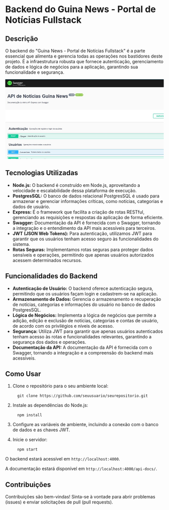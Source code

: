 # Backend do Guina News - Portal de Notícias Fullstack

## Descrição

O backend do "Guina News - Portal de Notícias Fullstack" é a parte essencial que alimenta e gerencia todas as operações nos bastidores deste projeto. É a infraestrutura robusta que fornece autenticação, gerenciamento de dados e lógica de negócios para a aplicação, garantindo sua funcionalidade e segurança.

![Exemplo de Imagem](./src/assets/001.jpg)

## Tecnologias Utilizadas

- **Node.js:** O backend é construído em Node.js, aproveitando a velocidade e escalabilidade dessa plataforma de execução.
- **PostgresSQL:** O banco de dados relacional PostgresSQL é usado para armazenar e gerenciar informações críticas, como notícias, categorias e dados de usuário.
- **Express:** É o framework que facilita a criação de rotas RESTful, gerenciando as requisições e respostas da aplicação de forma eficiente.
- **Swagger:** Documentação da API é fornecida com o Swagger, tornando a integração e o entendimento da API mais acessíveis para terceiros.
- **JWT (JSON Web Tokens):** Para autenticação, utilizamos JWT para garantir que os usuários tenham acesso seguro às funcionalidades do sistema.
- **Rotas Seguras:** Implementamos rotas seguras para proteger dados sensíveis e operações, permitindo que apenas usuários autorizados acessem determinados recursos.

## Funcionalidades do Backend

- **Autenticação de Usuário:** O backend oferece autenticação segura, permitindo que os usuários façam login e cadastrem-se na aplicação.
- **Armazenamento de Dados:** Gerencia o armazenamento e recuperação de notícias, categorias e informações do usuário no banco de dados PostgresSQL.
- **Lógica de Negócios:** Implementa a lógica de negócios que permite a adição, edição e exclusão de notícias, categorias e contas de usuário, de acordo com os privilégios e níveis de acesso.
- **Segurança:** Utiliza JWT para garantir que apenas usuários autenticados tenham acesso às rotas e funcionalidades relevantes, garantindo a segurança dos dados e operações.
- **Documentação da API:** A documentação da API é fornecida com o Swagger, tornando a integração e a compreensão do backend mais acessíveis.

## Como Usar

1. Clone o repositório para o seu ambiente local:

         git clone https://github.com/seuusuario/seurepositorio.git


2. Instale as dependências do Node.js:

         npm install

3. Configure as variáveis de ambiente, incluindo a conexão com o banco de dados e as chaves JWT.

4. Inicie o servidor:

         npm start

O backend estará acessível em `http://localhost:4000`.

A documentação estará disponível em `http://localhost:4000/api-docs/`.

## Contribuições

Contribuições são bem-vindas! Sinta-se à vontade para abrir problemas (issues) e enviar solicitações de pull (pull requests).

